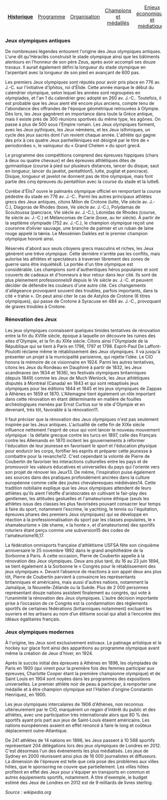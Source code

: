 <table>
    <thead>
        <tr>
            <td align="center"><b><a href="Historique">Historique</b></a></td>
            <td align="center"><a href="Programme">Programme</a></td>
            <td align="center"><a href="Organisation">Organisation</a></td>
            <td align="center"><a href="Champions">Champions et médaillés</a></td>
            <td align="center"><a href="Enjeux">Enjeux économiques et médiatiques</a></td>
            <td align="center"><a href="Politique">Olympisme et politique</a></td>
        </tr>
    </thead>
</table>

### Jeux olympiques antiques

De nombreuses légendes entourent l'origine des Jeux olympiques antiques. L'une dit qu'Héraclès construisit le stade olympique ainsi que les bâtiments alentours en l'honneur de son père Zeus, après avoir accompli ses douze travaux. Il aurait également défini la longueur du stade olympique en l'arpentant avec la longueur de son pied en avançant de 600 pas.

Les premiers Jeux olympiques sont réputés pour avoir pris place en 776 av. J.-C. sur l'initiative d'Iphitos, roi d'Élide. Cette année marque le début du calendrier olympique, selon lequel les années sont regroupées en olympiades, et l'an 1 du calendrier grec adopté en 260 av. J.-C.. Toutefois, il est probable que les Jeux aient été encore plus anciens, compte tenu de l'abondance des offrandes de l'époque géométrique retrouvées à Olympie. Dès lors, les Jeux gagnèrent en importance dans toute la Grèce antique, mais il existe près de 300 réunions sportives du même type, les agônes. On passe à plus de 500 sous l'Empire romain. Les Jeux olympiques forment, avec les Jeux pythiques, les Jeux néméens, et les Jeux isthmiques, un cycle des jeux sacrés dont l'un revient chaque année. L'athlète qui gagne des prix à ces quatre Jeux panhelléniques est désigné par le titre de « periodonikes », le vainqueur du « Grand Chelem » du sport grec4.

Le programme des compétitions comprend des épreuves hippiques (chars à deux ou quatre chevaux) et des épreuves athlétiques dites de gymnastique (course à pied sur plusieurs distances, lancer du disque, saut en longueur, lancer du javelot, pentathlon5, lutte, pugilat et pancrace). Disque, longueur et javelot ne donnent pas de titre olympique, mais font partie des cinq épreuves du pentathlon avec la course du stade et la lutte6.

Corèbe d'Élis7 ouvre le palmarès olympique officiel en remportant la course pédestre du stade en 776 av. J.-C.. Parmi les autres principaux athlètes grecs des Jeux antiques, citons Milon de Crotone (lutte, VIe siècle av. J.-C.), Diagoras de Rhodes (boxe, Ve siècle av. J.-C.), Polydamas de Scoutoussa (pancrace, VIe siècle av. J.-C.), Léonidas de Rhodes (course, IIe siècle av. J.-C.) et Mélancomas de Carie (boxe, au Ier siècle). À partir de la septième olympiade (752 av. J.-C.), le champion olympique reçoit une couronne d’olivier sauvage, une branche de palmier et un ruban de laine rouge appelé la tænia. Le Messénien Daikles est le premier champion olympique honoré ainsi.

Réservés d'abord aux seuls citoyens grecs masculins et riches, les Jeux génèrent une trêve olympique. Cette dernière n'arrête pas les conflits, mais autorise les athlètes et spectateurs à traverser librement des zones de guerre sans être inquiétés8. La portée d'un titre olympique est considérable. Les champions sont d'authentiques héros populaires et sont couverts de cadeaux et d'honneurs à leur retour dans leur cité. Ils sont de plus pleinement professionnels9 depuis le Ve siècle av. J.-C. et peuvent décider de défendre les couleurs d'une autre cité. Ces changements d'allégeance provoquent souvent des troubles, parfois importants, dans la cité « trahie ». On peut ainsi citer le cas de Astylos de Crotone (6 titres olympiques), qui passe de Crotone à Syracuse en 484 av. J.-C., provoquant de graves troubles à Crotone.



### Rénovation des Jeux

Les jeux olympiques connaissent quelques timides tentatives de rénovation entre la fin du XVIIIe siècle, époque à laquelle on découvre les ruines des sites d'Olympie, et la fin du XIXe siècle. Citons ainsi l'Olympiade de la République qui se tient à Paris en 1796, 1797 et 1798. Esprit-Paul De Laffont-Poulotti réclame même le rétablissement des Jeux olympiques. Il va jusqu'à présenter un projet à la municipalité parisienne, qui rejette l’idée. Le CIO honora la mémoire de ce visionnaire en 1924. Parmi les autres tentatives, citons les Jeux du Rondeau en Dauphiné à partir de 1832, les Jeux scandinaves (en 1834 et 1836), les festivals olympiques britanniques (depuis 1849) comme les Jeux de Much Wenlock, les Jeux athlétiques disputés à Montréal (Canada) en 1843 et qui sont rebaptisés jeux olympiques pour les éditions 1844 et 1845 et les jeux olympiques de Zappas à Athènes en 1859 et 1870. L'Allemagne tient également un rôle important dans cette rénovation en étant déterminante en matière de fouilles archéologiques menées par Ernst Curtius sur le site d'Olympie et en devenant, très tôt, favorable à la rénovation11.

Il faut préciser que la rénovation des Jeux olympiques n'est pas seulement inspirée par les Jeux antiques. L'actualité de cette fin de XIXe siècle influence nettement l'esprit de ceux qui vont lancer le nouveau mouvement olympique : la défaite grecque contre les turcs en 1897, celle des Français contre les Allemands en 1870 incitent les gouvernements à réformer l'éducation de leur jeunesse en favorisant le sport et l'éducation physique pour endurcir les corps, fortifier les esprits et préparer cette jeunesse à combattre pour la revanche12. C'est cependant la volonté de Pierre de Coubertin de favoriser les interactions culturelles entre les pays et de promouvoir les valeurs éducatives et universelles du pays qui l'oriente vers son projet de rénover les Jeux13. De même, l'inspiration puise également ses sources dans des pratiques profondément ancrées dans la culture européenne comme celle des joutes chevaleresques médiévales14. Cette tradition nobiliaire explique que les Jeux olympiques attendent de leurs athlètes qu'ils aient l'étoffe d'aristocrates en cultivant le fair-play des gentlemen, les attitudes gestuelles et l'amateurisme éthique (seuls les athlètes issus des classes les plus favorisées pouvant consacrer leur temps à faire du sport, notamment l'escrime, le yachting, le tennis ou l'équitation, épreuves phares des premiers Jeux olympiques) qui se développe en réaction à la professionnalisation du sport par les classes populaires, le « shamateurisme » (de shame, « la honte », et d'amateurisme) des sportifs roturiers étant perçu comme une subversion15 des codes de l'amateurisme16,17.

La fédération omnisports française d'athlétisme USFSA fête son cinquième anniversaire le 25 novembre 1892 dans le grand amphithéâtre de la Sorbonne à Paris. À cette occasion, Pierre de Coubertin appelle à la rénovation des Jeux olympiques. Deux ans plus tard, du 16 au 23 juin 1894, se tient également à la Sorbonne le « Congrès pour le rétablissement des jeux olympiques ». Devant l’absence de réactions à son appel deux ans plus tôt, Pierre de Coubertin parvient à convaincre les représentants britanniques et américains, mais aussi d'autres nations, notamment la Jamaïque, la Nouvelle-Zélande ou la Suède. Plus de 2 000 personnes représentant douze nations assistent finalement au congrès, qui vote à l’unanimité la rénovation des Jeux olympiques. L'autre décision importante prise à l’occasion de ce Congrès est la condamnation des règlements sportifs de certaines fédérations (britanniques notamment) excluant les ouvriers et les artisans au nom d’un élitisme social qui allait à l’encontre des idéaux égalitaires français.



### Jeux olympiques modernes

À l'origine, les Jeux sont exclusivement estivaux. Le patinage artistique et le hockey sur glace font ainsi des apparitions au programme olympique avant même la création de Jeux d'hiver, en 1924.

Après le succès initial des épreuves à Athènes en 1896, les olympiades de Paris en 1900 (qui virent pour la première fois des femmes participer aux épreuves, Charlotte Cooper étant la première championne olympique) et de Saint Louis en 1904 sont noyées dans les programmes des expositions universelles. Le premier athlète noir de peau à participer, à remporter une médaille et à être champion olympique est l'Haïtien d'origine Constantin Henriquez, en 1900.

Les jeux olympiques intercalaires de 1906 d'Athènes, non reconnus ultérieurement par le CIO, marquèrent un regain d'intérêt du public et des athlètes, avec une participation très internationale alors que 80 % des sportifs ayant pris part aux jeux de Saint-Louis étaient américains. Les nations européennes avaient en effet renoncé à faire le long et coûteux déplacement outre-Atlantique.

De 241 athlètes de 14 nations en 1896, les Jeux passent à 10 568 sportifs représentant 204 délégations lors des jeux olympiques de Londres en 2012. C'est désormais l'un des événements les plus médiatisés. Les jeux de Sydney en 2000 réunissent ainsi plus de 16 000 journalistes et diffuseurs. La dimension de l'épreuve est telle que cela pose des problèmes aux villes hôtes, que le sponsoring ne couvre que partiellement. Les villes hôtes profitent en effet des Jeux pour s'équiper en transports en commun et autres équipements sportifs, notamment. À titre d'exemple, le budget estimé des Jeux de Londres en 2012 est de 9 milliards de livres sterling.

_Source : wikipedia.org_
